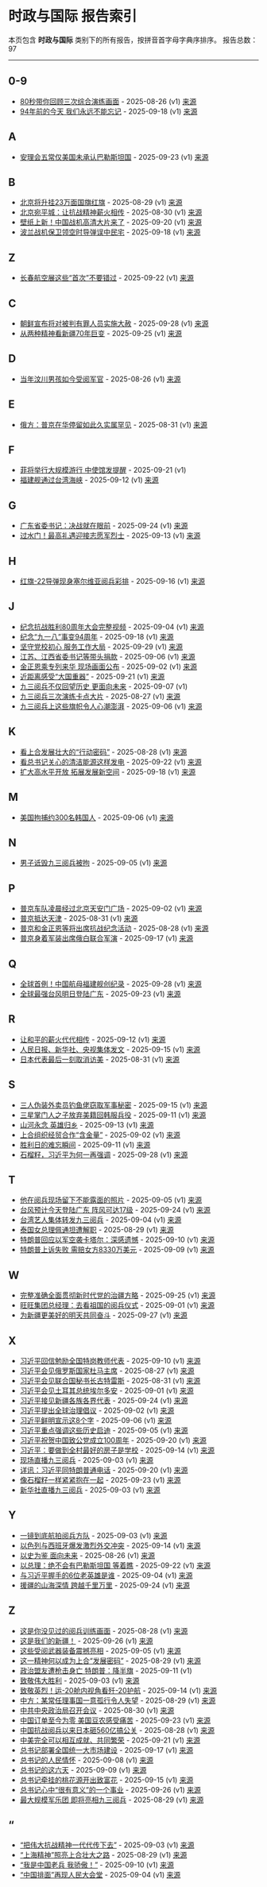 # 时政与国际 报告索引

本页包含 **时政与国际** 类别下的所有报告，按拼音首字母字典序排序。
报告总数：97

---

## 0-9

- [80秒带你回顾三次综合演练画面](80miao-dai-ni-hui-gu-san-ci-zong-he-yan-lian-hua-mian-2025-08-26--v1.md) - 2025-08-26 (v1) [来源](https://www.baidu.com/s?wd=80%E7%A7%92%E5%B8%A6%E4%BD%A0%E5%9B%9E%E9%A1%A顾%E4%B8%89%E6%AC%A1%E7%BB%BC%E5%90%88%E6%BC%94%E7%BB%83%E7%94%BB%E9%9D%A2&sa=fyb_news&rsv_dl=fyb_news)
- [94年前的今天 我们永远不能忘记](94nian-qian-de-jin-tian-wo-men-yong-yuan-bu-neng-wang-ji-2025-09-18--v1.md) - 2025-09-18 (v1) [来源](https://www.baidu.com/s?wd=94%E5%B9%B4%E5%89%8D%E7%9A%84%E4%BB%8A%E5%A4%A9+%E6%88%91%E4%BB%AC%E6%B0%B8%E8%BF%9C%E4%B8%8D%E8%83%BD%E5%BF%98%E8%AE%B0&sa=fyb_news&rsv_dl=fyb_news)

## A

- [安理会五常仅美国未承认巴勒斯坦国](an-li-hui-wu-chang-jin-mei-guo-wei-cheng-ren-ba-le-si-tan-guo-2025-09-23--v1.md) - 2025-09-23 (v1) [来源](https://www.baidu.com/s?wd=%E5%AE%89%E7%90%86%E4%BC%9A%E4%BA%94%E5%B8%B8%E4%BB%85%E7%BE%8E%E5%9B%BD%E6%9C%AA%E6%89%BF%E8%AE%A4%E5%B7%B4%E5%8B%92%E6%96%AF%E5%9D%A6%E5%9B%BD&sa=fyb_news&rsv_dl=fyb_news)

## B

- [北京将升挂23万面国旗红旗](bei-jing-jiang-sheng-gua-23mo-mian-guo-qi-hong-qi-2025-08-29--v1.md) - 2025-08-29 (v1) [来源](https://www.baidu.com/s?wd=%E5%8C%97%E4%BA%AC%E5%B0%86%E5%8D%87%E6%8C%8223%E4%B8%87%E9%9D%A2%E5%9B%BD%E6%97%97%E7%BA%A2%E6%97%97&sa=fyb_news&rsv_dl=fyb_news)
- [北京宛平城：让抗战精神薪火相传](bei-jing-wan-ping-cheng-rang-kang-zhan-jing-shen-xin-huo-xiang-chuan-2025-08-30--v1.md) - 2025-08-30 (v1) [来源](https://www.baidu.com/s?wd=%E5%8C%97%E4%BA%AC%E5%AE%9B%E5%B9%B3%E5%9F%8E%EF%BC%9A%E8%AE%A9%E6%8A%97%E6%88%98%E7%B2%BE%E7%A5%9E%E8%96%AA%E7%81%AB%E7%9B%B8%E4%BC%A0&sa=fyb_news&rsv_dl=fyb_news)
- [壁纸上新！中国战机高清大片来了](bi-zhi-shang-xin-zhong-guo-zhan-ji-gao-qing-da-pian-lai-liao-2025-09-20--v1.md) - 2025-09-20 (v1) [来源](https://www.baidu.com/s?wd=%E5%A3%81%E7%BA%B8%E4%B8%8A%E6%96%B0%EF%BC%81%E4%B8%AD%E5%9B%BD%E6%88%98%E6%9C%BA%E9%AB%98%E6%B8%85%E5%A4%A7%E7%89%87%E6%9D%A5%E4%BA%86&sa=fyb_news&rsv_dl=fyb_news)
- [波兰战机保卫领空时导弹误中民宅](bo-lan-zhan-ji-bao-wei-ling-kong-shi-dao-dan-wu-zhong-min-zhai-2025-09-18--v1.md) - 2025-09-18 (v1) [来源]([https://www.baidu.com/s?wd=%E6%B3%A2%E5%85%B0%E6%88%98%E6%9C%BA%E4%BF%9D%E5%8D%AB%E9%A2%86%E7%A9%BA%E6%97%B6%E5%AF%BC%E5%BC%B9%E8%AF%AF%E4%B8%AD%E6%B0%91%E5%AE%85&sa=fyb_news&rsv_dl=fyb_news](https://www.baidu.com/s?wd=%E6%B3%A2%E5%85%B0%E6%88%98%E6%9C%BA%E4%BF%9D%E5%8D%AB%E9%A2%86%E7%A9%BA%E6%97%B6%E5%AF%BC%E5%BC%B9%E8%AF%AF%E4%B8%AD%E6%B0%91%E5%AE%85&sa=fyb_news&rsv_dl=fyb_news))

## Z

- [长春航空展这些“首次”不要错过](chang-chun-hang-kong-zhan-zhe-xie-shou-ci-bu-yao-cuo-guo-2025-09-22--v1.md) - 2025-09-22 (v1) [来源](https://www.baidu.com/s?wd=%E9%95%BF%E6%98%A5%E8%88%AA%E7%A9%BA%E5%B1%95%E8%BF%99%E4%BA%9B%E2%80%9C%E9%A6%96%E6%AC%A1%E2%80%9D%E4%B8%8D%E8%A6%81%E9%94%99%E8%BF%87&sa=fyb_news&rsv_dl=fyb_news)

## C

- [朝鲜宣布将对被判有罪人员实施大赦](zhao-xian-xuan-bu-jiang-dui-bei-pan-you-zui-ren-yuan-shi-shi-da-she-2025-09-28--v1.md) - 2025-09-28 (v1) [来源](https://www.baidu.com/s?wd=%E6%9C%9D%E9%B2%9C%E5%AE%A3%E5%B8%83%E5%B0%86%E5%AF%B9%E8%A2%AB%E5%88%A4%E6%9C%89%E7%BD%AA%E4%BA%BA%E5%91%98%E5%AE%9E%E6%96%BD%E5%A4%A7%E8%B5%A6&sa=fyb_news&rsv_dl=fyb_news)
- [从两种精神看新疆70年巨变](cong-liang-chong-jing-shen-kan-xin-jiang-70nian-ju-bian-2025-09-25--v1.md) - 2025-09-25 (v1) [来源](https://www.baidu.com/s?wd=%E4%BB%8E%E4%B8%A4%E7%A7%8D%E7%B2%BE%E7%A5%9E%E7%9C%8B%E6%96%B0%E7%96%8670%E5%B9%B4%E5%B7%A8%E5%8F%98&sa=fyb_news&rsv_dl=fyb_news)

## D

- [当年汶川男孩如今受阅军官](dang-nian-wen-chuan-nan-hai-ru-jin-shou-yue-jun-guan-2025-08-26--v1.md) - 2025-08-26 (v1) [来源](https://www.baidu.com/s?wd=%E5%BD%93%E5%B9%B3%E6%B1%B6%E5%B7%9D%E7%94%B7%E5%AD%A9%E5%A6%82%E4%BB%8A%E5%8F%97%E9%98%85%E5%86%9B%E5%AE%98&sa=fyb_news&rsv_dl=fyb_news)

## E

- [俄方：普京在华停留如此久实属罕见](e-fang-pu-jing-zai-hua-ting-liu-ru-ci-jiu-shi-shu-han-jian-2025-08-31--v1.md) - 2025-08-31 (v1) [来源](https://www.baidu.com/s?wd=%E4%BF%84%E6%96%B9%EF%BC%9A%E6%99%AE%E4%BA%AC%E5%9C%A8%E5%8D%8E%E5%81%9C%E7%95%99%E5%A6%82%E6%AD%A4%E4%B9%85%E5%AE%9E%E5%B1%9E%E7%BD%95%E8%A7%81&sa=fyb_news&rsv_dl=fyb_news)

## F

- [菲将举行大规模游行 中使馆发提醒](fei-jiang-ju-xing-da-gui-mo-you-xing-zhong-shi-guan-fa-ti-xing-2025-09-21--v1.md) - 2025-09-21 (v1)
- [福建舰通过台湾海峡](fu-jian-jian-tong-guo-tai-wan-hai-xia-2025-09-12--v1.md) - 2025-09-12 (v1) [来源](https://www.baidu.com/s?wd=%E7%A6%8F%E5%BB%BA%E8%88%B0%E9%80%9A%E8%BF%87%E5%8F%B0%E6%B9%BE%E6%B5%B7%E5%B3%A1&sa=fyb_news&rsv_dl=fyb_news)

## G

- [广东省委书记：决战就在眼前](yan-dong-sheng-wei-shu-ji-jue-zhan-jiu-zai-yan-qian-2025-09-24--v1.md) - 2025-09-24 (v1) [来源](https://www.baidu.com/s?wd=%E5%B9%BF%E4%B8%9C%E7%9C%81%E5%A7%94%E4%B9%A6%E8%AE%B0%EF%BC%9A%E5%86%B3%E6%88%98%E5%B0%B1%E5%9C%A8%E7%9C%BC%E5%89%8D&sa=fyb_news&rsv_dl=fyb_news)
- [过水门！最高礼遇迎接志愿军烈士](guo-shui-men-zui-gao-li-yu-ying-jie-zhi-yuan-jun-lie-shi-2025-09-13--v1.md) - 2025-09-13 (v1) [来源](https://www.baidu.com/s?wd=%E8%BF%87%E6%B0%B4%E9%97%A8%EF%BC%81%E6%9C%80%E9%AB%98%E7%A4%BC%E9%81%87%E8%BF%8E%E6%8E%A5%E5%BF%97%E6%84%BF%E5%86%9B%E7%83%88%E5%A3%AB&sa=fyb_news&rsv_dl=fyb_news)

## H

- [红旗-22导弹现身塞尔维亚阅兵彩排](hong-qi-22dao-dan-xian-shen-sai-er-wei-ya-yue-bing-cai-pai-2025-09-16--v1.md) - 2025-09-16 (v1) [来源](https://www.baidu.com/s?wd=%E7%BA%A2%E6%97%97-22%E5%AF%BC%E5%BC%B9%E7%8E%B0%E8%BA%AB%E5%A1%9E%E5%B0%94%E7%BB%B4%E4%BA%9A%E9%98%85%E5%85%B5%E5%BD%A9%E6%8E%92&sa=fyb_news&rsv_dl=fyb_news)

## J

- [纪念抗战胜利80周年大会完整视频](ji-nian-kang-zhan-sheng-li-80zhou-nian-da-hui-wan-zheng-shi-pin-2025-09-04--v1.md) - 2025-09-04 (v1) [来源](https://www.baidu.com/s?wd=%E7%BA%AA%E5%BF%B5%E6%8A%97%E6%88%98%E8%83%9C%E5%88%A980%E5%91%A8%E5%B9%B4%E5%A4%A7%E4%BC%9A%E5%AE%8C%E6%95%B4%E8%A7%86%E9%A2%91&sa=fyb_news&rsv_dl=fyb_news)
- [纪念“九一八”事变94周年](ji-nian-jiu-yi-ba-shi-bian-94zhou-nian-2025-09-18--v1.md) - 2025-09-18 (v1) [来源](https://www.baidu.com/s?wd=%E7%BA%AA%E5%BF%B5%E2%80%9C%E4%B9%9D%E4%B8%80%E5%85%AB%E2%80%9D%E4%BA%8B%E5%8F%9894%E5%91%A8%E5%B9%B4&sa=fyb_news&rsv_dl=fyb_news)
- [坚守党校初心 服务工作大局](jian-shou-dang-xiao-chu-xin-fu-wu-gong-zuo-da-ju-2025-09-29--v1.md) - 2025-09-29 (v1) [来源](https://www.baidu.com/s?wd=%E5%9D%9A%E5%AE%88%E5%85%9A%E6%A0%A1%E5%88%9D%E5%BF%83+%E6%9C%8D%E5%8A%A1%E5%B7%A5%E4%BD%9C%E5%A4%A7%E5%B1%80&sa=fyb_news&rsv_dl=fyb_news)
- [江苏、江西省委书记等带头捐款](jiang-su-jiang-xi-sheng-wei-shu-ji-deng-dai-tou-juan-kuan-2025-09-06--v1.md) - 2025-09-06 (v1) [来源](https://www.baidu.com/s?wd=%E6%B1%9F%E8%8B%8F%E3%80%81%E6%B1%9F%E8%A5%BF%E7%9C%81%E5%A7%94%E4%B9%A6%E8%AE%B0%E7%AD%89%E5%B8%A6%E5%A4%B4%E6%8D%90%E6%AC%BE&sa=fyb_news&rsv_dl=fyb_news)
- [金正恩乘专列来华 现场画面公布](jin-zheng-en-cheng-zhuan-lie-lai-hua-xian-chang-hua-mian-gong-bu-2025-09-02--v1.md) - 2025-09-02 (v1) [来源](https://www.baidu.com/s?wd=%E9%87%91%E6%AD%A3%E6%81%A9%E4%B9%98%E4%B8%93%E5%88%97%E6%9D%A5%E5%8D%8E+%E7%8E%B0%E5%9C%BA%E7%94%BB%E9%9D%A2%E5%85%AC%E5%B8%88&sa=fyb_news&rsv_dl=fyb_news)
- [近距离感受“大国重器”](jin-ju-chi-gan-shou-da-guo-zhong-qi-2025-09-21--v1.md) - 2025-09-21 (v1) [来源](https://www.baidu.com/s?wd=%E8%BF%91%E8%B7%9D%E7%A6%BB%E6%84%9F%E5%8F%97%E2%80%9C%E5%A4%A7%E5%9B%BD%E9%87%8D%E5%99%A8%E2%80%9D&sa=fyb_news&rsv_dl=fyb_news)
- [九三阅兵不仅回望历史 更面向未来](jiu-san-yue-bing-bu-jin-hui-wang-li-shi-geng-mian-xiang-wei-lai-2025-09-07--v1.md) - 2025-09-07 (v1)
- [九三阅兵三次演练卡点大片](jiu-san-yue-bing-san-ci-yan-lian-qia-dian-da-pian-2025-08-27--v1.md) - 2025-08-27 (v1) [来源](https://www.baidu.com/s?wd=%E4%B9%9D%E4%B8%89%E9%98%85%E5%85%B5%E4%B8%89%E6%AC%A1%E6%BC%93%E7%BB%83%E5%8D%A1%E7%82%B9%E5%A4%A7%E7%89%87&sa=fyb_news&rsv_dl=fyb_news)
- [九三阅兵上这些旗帜令人心潮澎湃](jiu-san-yue-bing-shang-zhe-xie-qi-zhi-ling-ren-xin-chao-peng-pai-2025-09-06--v1.md) - 2025-09-06 (v1) [来源](https://www.baidu.com/s?wd=%E4%B9%9D%E4%B8%89%E9%98%85%E5%85%B5%E4%B8%8A%E8%BF%99%E4%BA%9B%E6%97%97%E5%B8%9C%E4%BB%A4%E4%BA%BA%E5%BF%83%E6%BD%AE%E6%BE%8E%E6%B9%83&sa=fyb_news&rsv_dl=fyb_news)

## K

- [看上合发展壮大的“行动密码”](kan-shang-he-fa-zhan-zhuang-da-de-xing-dong-mi-ma-2025-08-28--v1.md) - 2025-08-28 (v1) [来源](https://www.baidu.com/s?wd=%E7%9C%8B%E4%B8%8A%E5%90%88%E5%8F%91%E5%B1%95%E5%A3%AE%E5%A4%A7%E7%9A%84%E2%80%9C%E8%A1%8C%E5%8A%A8%E5%AF%86%E7%A0%81%E2%80%9D&sa=fyb_news&rsv_dl=fyb_news)
- [看总书记关心的清洁能源这样发电](kan-zong-shu-ji-guan-xin-de-qing-ji-neng-yuan-zhe-yang-fa-dian-2025-09-22--v1.md) - 2025-09-22 (v1) [来源](https://www.baidu.com/s?wd=%E7%9C%8B%E6%80%BB%E4%B9%A6%E8%AE%B0%E5%85%B3%E5%BF%83%E7%9A%84%E6%B8%85%E6%B4%81%E8%83%BD%E6%BA%90%E8%BF%99%E6%A0%B7%E5%8F%91%E7%94%B5&sa=fyb_news&rsv_dl=fyb_news)
- [扩大高水平开放 拓展发展新空间](kuo-da-gao-shui-ping-kai-fang-tuo-zhan-fa-zhan-xin-kong-jian-2025-09-18--v1.md) - 2025-09-18 (v1) [来源](https://www.baidu.com/s?wd=%E6%89%A9%E5%A4%A7%E9%AB%98%E6%B0%B4%E5%B9%B3%E5%BC%80%E6%94%BE+%E6%8B%93%E5%B1%95%E5%8F%91%E5%B1%95%E6%96%B0%E7%A9%BA%E9%97%B4&sa=fyb_news&rsv_dl=fyb_news)

## M

- [美国拘捕约300名韩国人](mei-guo-ju-bu-yue-300ming-han-guo-ren-2025-09-06--v1.md) - 2025-09-06 (v1) [来源](https://www.baidu.com/s?wd=%E7%BE%8E%E5%9B%BD%E6%8B%98%E6%8D%95%E7%BA%A6300%E5%90%8D%E9%9F%A9%E5%9B%BD%E4%BA%BA&sa=fyb_news&rsv_dl=fyb_news)

## N

- [男子诋毁九三阅兵被拘](nan-zi-di-hui-jiu-san-yue-bing-bei-ju-2025-09-05--v1.md) - 2025-09-05 (v1) [来源](https://www.baidu.com/s?wd=%E7%94%B7%E5%AD%90%E8%AF%8B%E6%AF%81%E4%B9%9D%E4%B8%89%E9%98%85%E5%85%B5%E8%A2%AB%E6%8B%98&sa=fyb_news&rsv_dl=fyb_news)

## P

- [普京车队凌晨经过北京天安门广场](pu-jing-che-dui-ling-chen-jing-guo-bei-jing-tian-an-men-yan-chang-2025-09-02--v1.md) - 2025-09-02 (v1) [来源](https://www.baidu.com/s?wd=%E6%99%AE%E4%BA%AC%E8%BD%A6%E9%98%9F%E5%87%8C%E6%99%A8%E7%BB%8F%E8%BF%87%E5%8C%97%E4%BA%AC%E5%A4%A9%E5%AE%89%E9%97%A8%E5%B9%BF%E5%9C%BA&sa=fyb_news&rsv_dl=fyb_news)
- [普京抵达天津](pu-jing-di-da-tian-jin-2025-08-31--v1.md) - 2025-08-31 (v1) [来源](https://www.baidu.com/s?wd=%E6%99%AE%E4%BC%8F%E6%8A%B5%E8%BE%BE%E5%A4%A9%E6%B4%A5&sa=fyb_news&rsv_dl=fyb_news)
- [普京和金正恩等将出席抗战纪念活动](pu-jing-he-jin-zheng-en-deng-jiang-chu-xi-kang-zhan-ji-nian-huo-dong-2025-08-28--v1.md) - 2025-08-28 (v1) [来源](https://www.baidu.com/s?wd=%E6%99%AE%E4%BA%AC%E5%92%8C%E9%87%91%E6%AD%A3%E6%81%A9%E7%AD%89%E5%B0%86%E5%87%BA%E5%B8%AD%E6%8A%97%E6%88%98%E7%BA%AA%E5%BF%B5%E6%B4%BB%E5%8A%A8&sa=fyb_news&rsv_dl=fyb_news)
- [普京身着军装出席俄白联合军演](pu-jing-shen-zhao-jun-zhuang-chu-xi-e-bai-lian-he-jun-yan-2025-09-17--v1.md) - 2025-09-17 (v1) [来源](https://www.baidu.com/s?wd=%E6%99%AE%E4%BA%AC%E8%BA%AB%E7%9D%80%E5%86%9B%E8%A3%85%E5%87%BA%E5%B8%AD%E4%BF%84%E7%99%BD%E8%81%94%E5%90%88%E5%86%9B%E6%BC%94&sa=fyb_news&rsv_dl=fyb_news)

## Q

- [全球首例！中国航母福建舰创纪录](quan-qiu-shou-li-zhong-guo-hang-mu-fu-jian-jian-chuang-ji-lu-2025-09-28--v1.md) - 2025-09-28 (v1) [来源](https://www.baidu.com/s?wd=%E5%85%A8%E7%90%83%E9%A6%96%E4%BE%8B%EF%BC%81%E4%B8%AD%E5%9B%BD%E8%88%AA%E6%AF%8D%E7%A6%8F%E5%BB%BA%E8%88%B9%E5%88%9B%E7%BA%AA%E5%BD%95&sa=fyb_news&rsv_dl=fyb_news)
- [全球最强台风明日登陆广东](quan-qiu-zui-qiang-tai-feng-ming-ri-deng-lu-yan-dong-2025-09-23--v1.md) - 2025-09-23 (v1) [来源](https://www.baidu.com/s?wd=%E5%85%A8%E7%90%83%E6%9C%80%E5%BC%B7%E5%8F%B0%E9%A3%8E%E6%98%8E%E6%97%A5%E7%99%B2%E9%99%86%E5%B9%BF%E4%B8%9C&sa=fyb_news&rsv_dl=fyb_news)

## R

- [让和平的薪火代代相传](rang-he-ping-de-xin-huo-dai-dai-xiang-chuan-2025-09-12--v1.md) - 2025-09-12 (v1) [来源](https://www.baidu.com/s?wd=%E8%AE%A9%E5%92%8C%E5%B9%B3%E7%9A%84%E8%96%AA%E7%81%AB%E4%BB%A3%E4%BB%A3%E7%9B%B8%E4%BC%A0&sa=fyb_news&rsv_dl=fyb_news)
- [人民日报、新华社、央视集体发文](ren-min-ri-bao-xin-hua-she-yang-shi-ji-ti-fa-wen-2025-09-15--v1.md) - 2025-09-15 (v1) [来源](https://www.baidu.com/s?wd=%E4%BA%BA%E6%B0%91%E6%97%A5%E6%8A%A5%E3%80%81%E6%96%B0%E5%8D%8E%E7%A4%BE%E3%80%81%E5%A4%AE%E8%A7%86%E9%9B%86%E4%BD%93%E5%8F%91%E6%96%87&sa=fyb_news&rsv_dl=fyb_news)
- [日本代表最后一刻取消访美](ri-ben-dai-biao-zui-hou-yi-ke-qu-xiao-fang-mei-2025-08-31--v1.md) - 2025-08-31 (v1) [来源](https://www.baidu.com/s?wd=%E6%97%A5%E6%9C%AC%E4%BB%A3%E8%A1%A8%E6%9C%80%E5%90%8E%E4%B8%80%E5%88%BB%E5%8F%96%E6%B6%88%E8%AE%BF%E7%BE%8E&sa=fyb_news&rsv_dl=fyb_news)

## S

- [三人伪装外卖员钓鱼佬窃取军事秘密](san-ren-wei-zhuang-wai-mai-yuan-diao-yu-lao-qie-qu-jun-shi-mi-mi-2025-09-15--v1.md) - 2025-09-15 (v1) [来源](https://www.baidu.com/s?wd=%E4%B8%89%E4%BA%BA%E4%BC%AA%E8%A3%85%E5%A4%96%E5%8D%96%E5%91%98%E9%92%93%E9%B1%BC%E4%BD%AC%E7%AA%83%E5%8F%96%E5%86%9B%E4%BA%8B%E7%A7%98%E5%AF%86&sa=fyb_news&rsv_dl=fyb_news)
- [三星掌门人之子放弃美籍回韩服兵役](san-xing-zhang-men-ren-zhi-zi-fang-qi-mei-ji-hui-han-fu-bing-yi-2025-09-11--v1.md) - 2025-09-11 (v1) [来源](https://www.baidu.com/s?wd=%E4%B8%89%E6%98%9F%E6%8E%8C%E9%97%A8%E4%BA%BA%E4%B9%8B%E5%AD%90%E6%94%BE%E5%BC%83%E7%BE%8E%E7%B1%8D%E5%9B%9E%E9%9F%A9%E6%9C%8D%E5%85%B5%E5%BD%B9&sa=fyb_news&rsv_dl=fyb_news)
- [山河永念 英雄归乡](shan-he-yong-nian-ying-xiong-gui-xiang-2025-09-13--v1.md) - 2025-09-13 (v1) [来源](https://www.baidu.com/s?wd=%E5%B1%B1%E6%B2%B3%E6%B0%B8%E5%BF%B5+%E8%8B%B1%E9%9B%84%E5%BD%92%E4%B9%A1&sa=fyb_news&rsv_dl=fyb_news)
- [上合组织经贸合作“含金量”](shang-he-zu-zhi-jing-mao-he-zuo-han-jin-liang-2025-09-02--v1.md) - 2025-09-02 (v1) [来源](https://www.baidu.com/s?wd=%E4%B8%8A%E5%90%88%E7%BB%84%E7%BB%87%E7%BB%8F%E8%B4%B8%E5%90%88%E4%BD%9C%E2%80%9C%E5%90%AB%E9%87%91%E9%87%8F%E2%80%9D&sa=fyb_news&rsv_dl=fyb_news)
- [胜利日的难忘瞬间](sheng-li-ri-de-nan-wang-shun-jian-2025-09-11--v1.md) - 2025-09-11 (v1) [来源](https://www.baidu.com/s?wd=%E8%83%9C%E5%88%A9%E6%97%A5%E7%9A%84%E9%9A%BE%E5%BF%98%E7%9E%AC%E9%97%B4&sa=fyb_news&rsv_dl=fyb_news)
- [石榴籽，习近平为何一再强调](shi-liu-zi-xi-jin-ping-wei-he-yi-zai-qiang-diao-2025-09-28--v1.md) - 2025-09-28 (v1) [来源](https://www.baidu.com/s?wd=%E7%9F%B3%E6%A6%B4%E7%B1%BD%EF%BC%8C%E4%B9%A0%E8%BF%91%E5%B9%B3%E4%B8%BA%E4%BD%95%E4%B8%80%E5%86%8D%E5%BC%BA%E8%B0%83&sa=fyb_news&rsv_dl=fyb_news)

## T

- [他在阅兵现场留下不能露面的照片](ta-zai-yue-bing-xian-chang-liu-xia-bu-neng-lu-mian-de-zhao-pian-2025-09-05--v1.md) - 2025-09-05 (v1) [来源](https://www.baidu.com/s?wd=%E4%BB%96%E5%9C%A8%E9%98%85%E5%85%B5%E7%8E%B0%E5%9C%BA%E7%95%99%E4%B8%8B%E4%B8%8D%E8%83%BD%E9%9C%B2%E9%9D%A2%E7%9A%84%E7%85%A7%E7%89%87&sa=fyb_news&rsv_dl=fyb_news)
- [台风预计今天登陆广东 阵风可达17级](tai-feng-yu-ji-jin-tian-deng-lu-yan-dong-zhen-feng-ke-da-17ji-2025-09-24--v1.md) - 2025-09-24 (v1) [来源](https://www.baidu.com/s?wd=%E5%8F%B0%E9%A3%8E%E9%A2%84%E8%AE%A1%E4%BB%8A%E5%A4%A9%E7%99%B2%E9%99%86%E5%B9%BF%E4%B8%9C+%E9%98%B5%E9%A3%8E%E5%8F%AF%E8%BE%BE17%E7%BA%A7&sa=fyb_news&rsv_dl=fyb_news)
- [台湾艺人集体转发九三阅兵](tai-wan-yi-ren-ji-ti-zhuan-fa-jiu-san-yue-bing-2025-09-04--v1.md) - 2025-09-04 (v1) [来源](https://www.baidu.com/s?wd=%E5%8F%B0%E6%B9%BE%E8%89%BA%E4%BA%BA%E9%9B%86%E4%BD%93%E8%BD%AC%E5%8F%91%E4%B9%9D%E4%B8%89%E9%85%85%E5%85%B5&sa=fyb_news&rsv_dl=fyb_news)
- [泰国女总理佩通坦遭解职](tai-guo-nu-zong-li-pei-tong-tan-zao-jie-zhi-2025-08-29--v1.md) - 2025-08-29 (v1) [来源](https://www.baidu.com/s?wd=%E6%B3%B0%E5%9B%BD%E5%A5%B3%E6%80%BB%E7%90%86%E4%BD%A9%E9%80%9A%E5%9D%A6%E9%81%AD%E8%A7%A3%E8%81%8C&sa=fyb_news&rsv_dl=fyb_news)
- [特朗普回应以军空袭卡塔尔：深感遗憾](te-lang-pu-hui-ying-yi-jun-kong-xi-qia-ta-er-shen-gan-yi-han-2025-09-10--v1.md) - 2025-09-10 (v1) [来源](https://www.baidu.com/s?wd=%E7%89%B9%E6%9C%97%E6%99%AE%E5%9B%9E%E5%BA%94%E4%BB%A5%E5%86%9B%E7%A9%BA%E8%A2%AD%E5%8D%A1%E5%A1%94%E5%B0%94%EF%BC%9A%E6%B7%B1%E6%84%9F%E9%81%97%E6%86%BE&sa=fyb_news&rsv_dl=fyb_news)
- [特朗普上诉失败 需赔女方8330万美元](te-lang-pu-shang-su-shi-bai-xu-pei-nu-fang-8330mo-mei-yuan-2025-09-09--v1.md) - 2025-09-09 (v1) [来源]([百度搜索](https://www.baidu.com/s?wd=%E7%89%B9%E6%9C%97%E6%99%AE%E4%B8%8A%E8%AF%89%E5%A4%B1%E8%B4%A5+%E9%9C%80%E8%B5%94%E5%A5%B3%E6%96%B98330%E4%B8%87%E7%BE%8E%E5%85%83&sa=fyb_news&rsv_dl=fyb_news))

## W

- [完整准确全面贯彻新时代党的治疆方略](wan-zheng-zhun-que-quan-mian-guan-che-xin-shi-dai-dang-de-zhi-jiang-fang-lue-2025-09-25--v1.md) - 2025-09-25 (v1) [来源](https://www.baidu.com/s?wd=%E5%AE%8C%E6%95%B4%E5%87%86%E7%A1%AE%E5%85%A8%E9%9D%A2%E8%B4%AF%E5%BD%BB%E6%96%B0%E6%97%B6%E4%BB%A3%E5%85%9A%E7%9A%84%E6%B2%BB%E7%96%86%E6%96%B9%E7%95%A5&sa=fyb_news&rsv_dl=fyb_news)
- [旺旺集团总经理：去看祖国的阅兵仪式](wang-wang-ji-tuan-zong-jing-li-qu-kan-zu-guo-de-yue-bing-yi-shi-2025-09-01--v1.md) - 2025-09-01 (v1) [来源](https://www.baidu.com/s?wd=%E6%97%BA%E6%97%BA%E9%9B%86%E5%9B%A2%E6%80%BB%E7%BB%8F%E7%90%86%EF%BC%9A%E5%8E%BB%E7%9C%8B%E7%A5%96%E5%9B%BD%E7%9A%84%E9%98%85%E5%85%B5%E4%BB%AA%E5%BC%8F&sa=fyb_news&rsv_dl=fyb_news)
- [为新疆更美好的明天共同奋斗](wei-xin-jiang-geng-mei-hao-de-ming-tian-gong-tong-fen-dou-2025-09-27--v1.md) - 2025-09-27 (v1) [来源](https://www.baidu.com/s?wd=%E4%B8%BA%E6%96%B0%E7%96%86%E6%9B%B4%E7%BE%8E%E5%A5%BD%E7%9A%84%E6%98%8E%E5%A4%A9%E5%85%B1%E5%90%8C%E5%A5%8B%E6%96%97&sa=fyb_news&rsv_dl=fyb_news)

## X

- [习近平回信勉励全国特岗教师代表](xi-jin-ping-hui-xin-mian-li-quan-guo-te-gang-jiao-shi-dai-biao-2025-09-10--v1.md) - 2025-09-10 (v1) [来源](https://www.baidu.com/s?wd=%E4%B9%A0%E8%BF%91%E5%B9%B3%E5%9B%9E%E4%BF%A1%E5%8B%89%E5%8A%B1%E5%85%A8%E5%9B%BD%E7%89%B9%E5%B2%97%E6%95%99%E5%B8%88%E4%BB%A3%E8%A1%A8&sa=fyb_news&rsv_dl=fyb_news)
- [习近平会见俄罗斯国家杜马主席](xi-jin-ping-hui-jian-e-luo-si-guo-jia-du-ma-zhu-xi-2025-08-27--v1.md) - 2025-08-27 (v1) [来源](https://www.baidu.com/s?wd=%E4%B9%A0%E8%BF%91%E5%B9%B3%E4%BC%9A%E8%A7%81%E4%BF%84%E7%BD%97%E6%96%AF%E5%9B%BD%E5%AE%B6%E6%9D%9C%E9%A9%AC%E4%B8%BB%E5%B8%AD&sa=fyb_news&rsv_dl=fyb_news)
- [习近平会见联合国秘书长古特雷斯](xi-jin-ping-hui-jian-lian-he-guo-mi-shu-chang-gu-te-lei-si-2025-08-31--v1.md) - 2025-08-31 (v1) [来源](https://www.baidu.com/s?wd=%E4%B9%A0%E8%BF%91%E5%B9%B3%E4%BC%9A%E8%A7%81%E8%81%94%E5%90%88%E5%9B%BD%E7%A7%98%E4%B9%A6%E9%95%BF%E5%8F%A4%E7%89%B9%E9%9B%B7%E6%96%AF&sa=fyb_news&rsv_dl=fyb_news)
- [习近平会见土耳其总统埃尔多安](xi-jin-ping-hui-jian-tu-er-qi-zong-tong-ai-er-duo-an-2025-09-01--v1.md) - 2025-09-01 (v1) [来源](https://www.baidu.com/s?wd=%E4%B9%A0%E8%BF%91%E5%B9%B3%E4%BC%9A%E8%A7%81%E5%9C%9F%E8%80%B3%E5%85%B6%E6%80%BB%E7%BB%9F%E5%9F%83%E5%B0%94%E5%A4%9A%E5%AE%89&sa=fyb_news&rsv_dl=fyb_news)
- [习近平接见新疆各族各界代表](xi-jin-ping-jie-jian-xin-jiang-ge-zu-ge-jie-dai-biao-2025-09-24--v1.md) - 2025-09-24 (v1) [来源](https://www.baidu.com/s?wd=%E4%B9%A0%E8%BF%91%E5%B9%B3%E6%8E%A5%E8%A7%81%E6%96%B0%E7%96%86%E5%90%84%E6%97%8F%E5%90%84%E7%95%8C%E4%BB%A3%E8%A1%A8&sa=fyb_news&rsv_dl=fyb_news)
- [习近平提出全球治理倡议](xi-jin-ping-ti-chu-quan-qiu-zhi-li-chang-yi-2025-09-02--v1.md) - 2025-09-02 (v1) [来源](https://www.baidu.com/s?wd=%E4%B9%A0%E8%BF%91%E5%B9%B3%E6%8F%90%E5%87%BA%E5%85%A8%E7%90%83%E6%B2%BB%E7%90%86%E5%80%A1%E8%AE%AE&sa=fyb_news&rsv_dl=fyb_news)
- [习近平鲜明宣示这8个字](xi-jin-ping-xian-ming-xuan-shi-zhe-8ge-zi-2025-09-06--v1.md) - 2025-09-06 (v1) [来源](https://www.baidu.com/s?wd=%E4%B9%A0%E8%BF%91%E5%B9%B3%E9%B2%9C%E6%98%8E%E5%AE%A3%E7%A4%BA%E8%BF%998%E4%B8%AA%E5%AD%97&sa=fyb_news&rsv_dl=fyb_news)
- [习近平重点强调这些历史启迪](xi-jin-ping-zhong-dian-qiang-diao-zhe-xie-li-shi-qi-di-2025-09-05--v1.md) - 2025-09-05 (v1) [来源](https://www.baidu.com/s?wd=%E4%B9%A0%E8%BF%91%E5%B9%B3%E9%87%8D%E7%82%B9%E5%BC%BA%E8%B0%83%E8%BF%99%E4%BA%9B%E5%8E%86%E5%8F%B2%E5%90%AF%E8%BF%AA&sa=fyb_news&rsv_dl=fyb_news)
- [习近平祝贺中国致公党成立100周年](xi-jin-ping-zhu-he-zhong-guo-zhi-gong-dang-cheng-li-100zhou-nian-2025-09-20--v1.md) - 2025-09-20 (v1) [来源](https://www.baidu.com/s?wd=%E4%B9%A0%E8%BF%91%E5%B9%B3%E7%A5%9D%E8%B4%BA%E4%B8%AD%E5%9B%BD%E8%87%B4%E5%85%AC%E5%85%9A%E6%88%90%E7%AB%8B100%E5%91%A8%E5%B9%B4&sa=fyb_news&rsv_dl=fyb_news)
- [习近平：要做到全村最好的房子是学校](xi-jin-ping-yao-zuo-dao-quan-cun-zui-hao-de-fang-zi-shi-xue-xiao-2025-09-14--v1.md) - 2025-09-14 (v1) [来源](https://www.baidu.com/s?wd=%E4%B9%A0%E8%BF%91%E5%B9%B3%EF%BC%9A%E8%A6%81%E5%81%9A%E5%88%B0%E5%85%A8%E6%9D%91%E6%9C%80%E5%A5%BD%E7%9A%84%E6%88%BF%E5%AD%90%E6%98%AF%E5%AD%A6%E6%A0%A1&sa=fyb_news&rsv_dl=fyb_news)
- [现场直播九三阅兵](xian-chang-zhi-bo-jiu-san-yue-bing-2025-09-03--v1.md) - 2025-09-03 (v1) [来源](https://www.baidu.com/s?wd=%E7%8E%B0%E5%9C%BA%E7%9B%B4%E6%92%AD%E4%B9%9D%E4%B8%89%E9%98%85%E5%85%B5&sa=fyb_news&rsv_dl=fyb_news)
- [详讯：习近平同特朗普通电话](xiang-xun-xi-jin-ping-tong-te-lang-pu-tong-dian-hua-2025-09-20--v1.md) - 2025-09-20 (v1) [来源](https://www.baidu.com/s?wd=%E8%AF%A6%E8%AE%AF%EF%BC%9A%E4%B9%A0%E8%BF%91%E5%B9%B3%E5%90%8C%E7%89%B9%E6%9C%97%E6%99%AE%E9%80%9A%E7%94%B5%E8%AF%9D&sa=fyb_news&rsv_dl=fyb_news)
- [像石榴籽一样紧紧抱在一起](xiang-shi-liu-zi-yi-yang-jin-jin-bao-zai-yi-qi-2025-09-23--v1.md) - 2025-09-23 (v1) [来源](https://www.baidu.com/s?wd=%E5%83%8F%E7%9F%B3%E6%A6%B4%E7%B1%BD%E4%B8%80%E6%A0%B7%E7%B4%A7%E7%B4%A7%E6%8A%B1%E5%9C%A8%E4%B8%80%E8%B5%B7&sa=fyb_news&rsv_dl=fyb_news)
- [新华社直播九三阅兵](xin-hua-she-zhi-bo-jiu-san-yue-bing-2025-09-03--v1.md) - 2025-09-03 (v1) [来源](https://www.baidu.com/s?wd=%E6%96%B0%E5%8D%8E%E7%A4%BE%E7%9B%B4%E6%92%AD%E4%B9%9D%E4%B8%89%E9%98%85%E5%85%B5&sa=fyb_news&rsv_dl=fyb_news)

## Y

- [一镜到底航拍阅兵方队](yi-jing-dao-di-hang-pai-yue-bing-fang-dui-2025-09-03--v1.md) - 2025-09-03 (v1) [来源](https://www.baidu.com/s?wd=%E4%B8%80%E9%95%9C%E5%88%B0%E5%BA%95%E8%88%AA%E6%8B%8D%E9%98%85%E5%85%B5%E6%96%B9%E9%98%9F&sa=fyb_news&rsv_dl=fyb_news)
- [以色列与西班牙爆发激烈外交冲突](yi-se-lie-yu-xi-ban-ya-bao-fa-ji-lie-wai-jiao-chong-tu-2025-09-14--v1.md) - 2025-09-14 (v1) [来源](https://www.baidu.com/s?wd=%E4%BB%A5%E8%89%B2%E5%88%97%E4%B8%8E%E8%A5%BF%E7%8F%AD%E7%89%99%E7%88%86%E5%8F%91%E6%BF%80%E7%83%88%E5%A4%96%E4%BA%A4%E5%86%B2%E7%AA%81&sa=fyb_news&rsv_dl=fyb_news)
- [以史为鉴 面向未来](yi-shi-wei-jian-mian-xiang-wei-lai-2025-08-26--v1.md) - 2025-08-26 (v1) [来源](https://www.baidu.com/s?wd=%E4%BB%A5%E5%8F%B2%E4%B8%BA%E9%89%B4+%E9%9D%A2%E5%90%91%E6%9C%AA%E6%9D%A5&sa=fyb_news&rsv_dl=fyb_news)
- [以总理：绝不会有巴勒斯坦国 等着瞧](yi-zong-li-jue-bu-hui-you-ba-le-si-tan-guo-deng-zhao-qiao-2025-09-22--v1.md) - 2025-09-22 (v1) [来源](https://www.baidu.com/s?wd=%E4%BB%A5%E6%80%BB%E7%90%86%EF%BC%9A%E7%BB%9D%E4%B8%8D%E4%BC%9A%E6%9C%89%E5%B7%B4%E5%8B%92%E6%96%AF%E5%9D%A6%E5%9B%BD+%E7%AD%89%E7%9D%80%E7%9E%A7&sa=fyb_news&rsv_dl=fyb_news)
- [与习近平握手的6位老英雄是谁](yu-xi-jin-ping-wo-shou-de-6wei-lao-ying-xiong-shi-shui-2025-09-04--v1.md) - 2025-09-04 (v1) [来源](https://www.baidu.com/s?wd=%E4%B8%8E%E4%B9%A0%E8%BF%91%E5%B9%B3%E6%8F%A1%E6%89%8B%E7%9A%846%E4%BD%8D%E8%80%81%E8%8B%B1%E9%9B%84%E6%98%AF%E8%B0%81&sa=fyb_news&rsv_dl=fyb_news)
- [援疆的山海深情 跨越千里万里](yuan-jiang-de-shan-hai-shen-qing-kua-yue-qian-li-mo-li-2025-09-24--v1.md) - 2025-09-24 (v1) [来源](https://www.baidu.com/s?wd=%E6%8F%B4%E7%96%86%E7%9A%84%E5%B1%B1%E6%B5%B7%E6%B7%B1%E6%83%85+%E8%B7%A8%E8%B6%8A%E5%8D%83%E9%87%8C%E4%B8%87%E9%87%8C&sa=fyb_news&rsv_dl=fyb_news)

## Z

- [这是你没见过的阅兵训练画面](zhe-shi-ni-mei-jian-guo-de-yue-bing-xun-lian-hua-mian-2025-08-28--v1.md) - 2025-08-28 (v1) [来源](https://www.baidu.com/s?wd=%E8%BF%99%E6%98%AF%E4%BD%A0%E6%B2%A1%E8%A7%81%E8%BF%87%E7%9A%84%E9%98%85%E5%85%B5%E8%AE%AD%E7%BB%83%E7%94%BB%E9%9D%A2&sa=fyb_news&rsv_dl=fyb_news)
- [这是我们的新疆！](zhe-shi-wo-men-de-xin-jiang-2025-09-26--v1.md) - 2025-09-26 (v1) [来源](https://www.baidu.com/s?wd=%E8%BF%99%E6%98%AF%E6%88%91%E4%BB%AC%E7%9A%84%E6%96%B0%E7%96%86%EF%BC%81&sa=fyb_news&rsv_dl=fyb_news)
- [这些受阅武器装备震撼亮相](zhe-xie-shou-yue-wu-qi-zhuang-bei-zhen-han-liang-xiang-2025-09-05--v1.md) - 2025-09-05 (v1) [来源](https://www.baidu.com/s?wd=%E8%BF%99%E4%BA%9B%E5%8F%97%E9%98%85%E6%AD%A6%E5%99%A8%E8%A3%85%E5%A4%87%E9%9C%87%E6%92%AE%E4%BA%AE%E7%9B%B8&sa=fyb_news&rsv_dl=fyb_news)
- [这一精神何以成为上合“发展密码”](zhe-yi-jing-shen-he-yi-cheng-wei-shang-he-fa-zhan-mi-ma-2025-08-29--v1.md) - 2025-08-29 (v1) [来源](https://www.baidu.com/s?wd=%E8%BF%99%E4%B8%80%E7%B2%BE%E7%A5%9E%E4%BD%95%E4%B8%A5%E6%88%90%E4%B8%BA%E4%B8%8A%E5%90%88%E2%80%9C%E5%8F%91%E5%B1%95%E5%AF%86%E7%A0%81%E2%80%9D&sa=fyb_news&rsv_dl=fyb_news)
- [政治盟友遭枪击身亡 特朗普：降半旗](zheng-zhi-meng-you-zao-qiang-ji-shen-wang-te-lang-pu-jiang-ban-qi-2025-09-11--v1.md) - 2025-09-11 (v1)
- [致敬伟大胜利](zhi-jing-wei-da-sheng-li-2025-09-03--v1.md) - 2025-09-03 (v1) [来源](https://www.baidu.com/s?wd=%E8%87%B4%E6%95%AC%E4%BC%9F%E5%A4%A7%E8%83%9C%E5%88%A9&sa=fyb_news&rsv_dl=fyb_news)
- [致敬英烈！运-20舱内视角看歼-20护航](zhi-jing-ying-lie-yun-20cang-nei-shi-jiao-kan-jian-20hu-hang-2025-09-14--v1.md) - 2025-09-14 (v1) [来源](https://www.baidu.com/s?wd=%E8%87%B4%E6%95%AC%E8%8B%B1%E7%83%88%EF%BC%81%E8%BF%90-20%E8%88%B1%E5%86%85%E8%A7%86%E8%A7%92%E7%9C%8B%E6%AD%BC-20%E6%8A%A4%E8%88%AA&sa=fyb_news&rsv_dl=fyb_news)
- [中方：某常任理事国一意孤行令人失望](zhong-fang-mou-chang-ren-li-shi-guo-yi-yi-gu-xing-ling-ren-shi-wang-2025-08-29--v1.md) - 2025-08-29 (v1) [来源](https://www.baidu.com/s?wd=%E4%B8%AD%E6%96%B9%EF%BC%9A%E6%9F%90%E5%B8%B8%E4%BB%BB%E7%90%86%E4%BA%8B%E5%9B%BD%E4%B8%80%E6%84%8F%E5%AD%A4%E8%A1%8C%E4%BB%A4%E4%BA%BA%E5%A4%B1%E6%9C%9B&sa=fyb_news&rsv_dl=fyb_news)
- [中共中央政治局召开会议](zhong-gong-zhong-yang-zheng-zhi-ju-zhao-kai-hui-yi-2025-08-30--v1.md) - 2025-08-30 (v1) [来源](https://www.baidu.com/s?wd=%E4%B8%AD%E5%85%B1%E4%B8%AD%E5%A4%AE%E6%94%BF%E6%B2%BB%E5%B1%80%E5%8F%AC%E5%BC%80%E4%BC%9A%E8%AE%AE&sa=fyb_news&rsv_dl=fyb_news)
- [中国订单至今为零 美国豆农感受痛苦](zhong-guo-ding-dan-zhi-jin-wei-ling-mei-guo-dou-nong-gan-shou-tong-ku-2025-09-23--v1.md) - 2025-09-23 (v1) [来源](https://www.baidu.com/s?wd=%E4%B8%AD%E5%9B%BD%E8%AE%A2%E5%8D%95%E8%87%B3%E4%BB%8A%E4%B8%BA%E9%9B%B6+%E7%BE%8E%E5%9B%BD%E8%B1%86%E5%86%9C%E6%84%9F%E5%8F%97%E7%97%9B%E8%8B%A6&sa=fyb_news&rsv_dl=fyb_news)
- [中国抗战阅兵以来日本砸560亿搞公关](zhong-guo-kang-zhan-yue-bing-yi-lai-ri-ben-za-560yi-gao-gong-guan-2025-08-28--v1.md) - 2025-08-28 (v1) [来源](https://www.baidu.com/s?wd=%E4%B8%AD%E5%9B%BD%E6%8A%97%E6%88%98%E9%98%85%E5%85%B5%E4%BB%A5%E6%9D%A5%E6%97%A5%E6%9C%AC%E7%A0%B8560%E4%BA%BF%E6%90%9E%E5%85%AC%E5%85%B3&sa=fyb_news&rsv_dl=fyb_news)
- [中美完全可以相互成就、共同繁荣](zhong-mei-wan-quan-ke-yi-xiang-hu-cheng-jiu-gong-tong-fan-rong-2025-09-21--v1.md) - 2025-09-21 (v1) [来源](https://www.baidu.com/s?wd=%E4%B8%AD%E7%BE%8E%E5%AE%8C%E5%85%A8%E5%8F%AF%E4%BB%A5%E7%9B%B8%E4%BA%B2%E6%88%90%E5%B0%B1%E3%80%81%E5%85%B1%E5%90%8C%E7%B9%81%E8%8D%A3&sa=fyb_news&rsv_dl=fyb_news)
- [总书记部署全国统一大市场建设](zong-shu-ji-bu-shu-quan-guo-tong-yi-da-shi-chang-jian-she-2025-09-17--v1.md) - 2025-09-17 (v1) [来源](https://www.baidu.com/s?wd=%E6%80%BB%E4%B9%A6%E8%AE%B0%E9%83%A8%E7%BD%B2%E5%85%A8%E5%9B%BD%E7%BB%9F%E4%B8%80%E5%A4%A7%E5%B8%82%E5%9C%BA%E5%BB%BA%E8%AE%BE&sa=fyb_news&rsv_dl=fyb_news)
- [总书记的人民情怀](zong-shu-ji-de-ren-min-qing-huai-2025-09-08--v1.md) - 2025-09-08 (v1) [来源](https://www.baidu.com/s?wd=%E6%80%BB%E4%B9%A6%E8%AE%B0%E7%9A%84%E4%BA%BA%E6%B0%91%E6%83%85%E6%80%80&sa=fyb_news&rsv_dl=fyb_news)
- [总书记的这六天](zong-shu-ji-de-zhe-liu-tian-2025-09-09--v1.md) - 2025-09-09 (v1) [来源]([百度搜索](https://www.baidu.com/s?wd=%E6%80%BB%E4%B9%A6%E8%AE%B0%E7%9A%84%E8%BF%99%E5%85%AD%E5%A4%A9&sa=fyb_news&rsv_dl=fyb_news))
- [总书记牵挂的桃花源开出致富花](zong-shu-ji-qian-gua-de-tao-hua-yuan-kai-chu-zhi-fu-hua-2025-09-15--v1.md) - 2025-09-15 (v1) [来源](https://www.baidu.com/s?wd=%E6%80%BB%E4%B9%A6%E8%AE%B0%E7%89%B5%E6%8C%82%E7%9A%84%E6%A1%83%E8%8A%B1%E6%BA%90%E5%BC%80%E5%87%BA%E8%87%B4%E5%AF%8C%E8%8A%B1&sa=fyb_news&rsv_dl=fyb_news)
- [总书记心中“很有意义”的一个事业](zong-shu-ji-xin-zhong-hen-you-yi-yi-de-yi-ge-shi-ye-2025-09-26--v1.md) - 2025-09-26 (v1) [来源](https://www.baidu.com/s?wd=%E6%80%BB%E4%B9%A6%E8%AE%B0%E5%BF%83%E4%B8%AD%E2%80%9C%E5%BE%88%E6%9C%89%E6%84%8F%E4%B9%89%E2%80%9D%E7%9A%84%E4%B8%80%E4%B8%AA%E4%BA%8B%E4%B8%9A&sa=fyb_news&rsv_dl=fyb_news)
- [最大规模军乐团 即将亮相九三阅兵](zui-da-gui-mo-jun-le-tuan-ji-jiang-liang-xiang-jiu-san-yue-bing-2025-08-29--v1.md) - 2025-08-29 (v1) [来源](https://www.baidu.com/s?wd=%E6%9C%80%E5%A4%A7%E8%A7%84%E6%A8%A1%E5%86%9B%E4%B9%90%E5%9B%A2+%E5%8D%B3%E5%B0%86%E4%BA%AE%E7%9B%B8%E4%B9%9D%E4%B8%89%E9%98%85%E5%85%B5&sa=fyb_news&rsv_dl=fyb_news)

## “

- [“把伟大抗战精神一代代传下去”](ba-wei-da-kang-zhan-jing-shen-yi-dai-dai-chuan-xia-qu-2025-09-03--v1.md) - 2025-09-03 (v1) [来源](https://www.baidu.com/s?wd=%E2%80%9C%E6%8A%9D%E4%BC%9F%E5%A4%A7%E6%8A%97%E6%88%98%E7%B2%BE%E7%A5%9E%E4%B8%80%E4%BB%A3%E4%BB%A3%E4%BC%A0%E4%B8%8B%E5%8E%BB%E2%80%9D&sa=fyb_news&rsv_dl=fyb_news)
- [“上海精神”照亮上合壮大之路](shang-hai-jing-shen-zhao-liang-shang-he-zhuang-da-zhi-lu-2025-08-29--v1.md) - 2025-08-29 (v1) [来源](https://www.baidu.com/s?wd=%E2%80%9C%E4%B8%8A%E6%B5%B7%E7%B2%BE%E7%A5%9E%E2%80%9D%E7%85%A7%E4%BA%AE%E4%B8%8A%E5%90%88%E5%A3%AE%E5%A4%A7%E4%B9%8B%E8%B7%AF&sa=fyb_news&rsv_dl=fyb_news)
- [“我是中国老兵 我骄傲！”](wo-shi-zhong-guo-lao-bing-wo-jiao-ao-2025-09-10--v1.md) - 2025-09-10 (v1) [来源](https://www.baidu.com/s?wd=%E2%80%9C%E6%88%91%E6%98%AF%E4%B8%AD%E5%9B%BD%E8%80%81%E5%85%B5+%E6%88%91%E9%AA%84%E5%82%B2%EF%BC%81%E2%80%9D&sa=fyb_news&rsv_dl=fyb_news)
- [“中国排面”再现人民大会堂](zhong-guo-pai-mian-zai-xian-ren-min-da-hui-tang-2025-09-04--v1.md) - 2025-09-04 (v1) [来源](https://www.baidu.com/s?wd=%E2%80%9C%E4%B8%AD%E5%9B%BD%E6%8E%92%E9%9D%A2%E2%80%9D%E5%86%8D%E7%8E%B0%E4%BA%BA%E6%B0%91%E5%A4%A7%E4%BC%9A%E5%A0%82&sa=fyb_news&rsv_dl=fyb_news)
